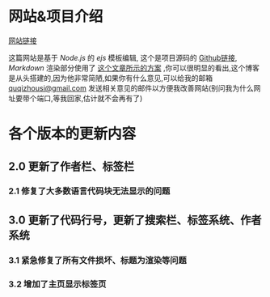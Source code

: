 # 网站&项目介绍

[网站链接](http://blog.godcraft.net:3000/)

这篇网站是基于 $Node.js$ 的 $ejs$ 模板编辑, 这个是项目源码的 [Github链接](https://github.com/QuQiZhouSi/MyBlog), $Markdown$ 渲染部分使用了 [这个文章所示的方案](https://diygod.cc/unified-markdown) ,你可以很明显的看出,这个博客是从头搭建的,因为他非常简陋,如果你有什么意见,可以给我的邮箱 quqizhousi@gmail.com 发送相关意见的邮件以方便我改善网站(别问我为什么网址要带个端口,等我回家,估计就不会再有了)

# 各个版本的更新内容

## 2.0 更新了作者栏、标签栏

### 2.1 修复了大多数语言代码块无法显示的问题

## 3.0 更新了代码行号，更新了搜索栏、标签系统、作者系统

### 3.1 紧急修复了所有文件损坏、标题为渲染等问题

### 3.2 增加了主页显示标签页
